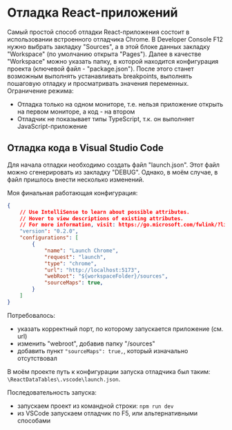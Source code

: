 # Отладка React-приложений

Самый простой способ отладки React-приложения состоит в использовании встроенного отладчика Chrome. В Developer Console F12 нужно выбрать закладку "Sources", а в этой блоке данных закладку "Workspace" (по умолчанию открыта "Pages"). Далее в качестве "Workspace" можно указать папку, в которой находится конфигурация проекта (ключевой файл - "package.json"). После этого станет возможным выполнять устанавливать breakpoints, выполнять пошаговую отладку и просматривать значения переменных. Ограничение режима:

- Отладка только на одном мониторе, т.е. нельзя приложение открыть на первом мониторе, а код - на втором
- Отладчик не показывает типы TypeScript, т.к. он выполняет JavaScript-приложение

## Отладка кода в Visual Studio Code

Для начала отладки необходимо создать файл "launch.json". Этот файл можно сгенерировать из закладку "DEBUG". Однако, в моём случае, в файл пришлось внести несколько изменений.

Моя финальная работающая конфигурация:

```json
{
    // Use IntelliSense to learn about possible attributes.
    // Hover to view descriptions of existing attributes.
    // For more information, visit: https://go.microsoft.com/fwlink/?linkid=830387
    "version": "0.2.0",
    "configurations": [
        {
            "name": "Launch Chrome",
            "request": "launch",
            "type": "chrome",
            "url": "http://localhost:5173",
            "webRoot": "${workspaceFolder}/sources",
            "sourceMaps": true,
        }
    ]
}
```

Потребовалось:

- указать корректный порт, по которому запускается приложение (см. url)
- изменить "webroot", добавив папку "/sources"
- добавить пункт `"sourceMaps": true,`, который изначально отсутствовал

В моём проекте путь к конфигурации запуска отладчика был таким: `\ReactDataTables\.vscode\launch.json`.

Последовательность запуска:

- запускаем проект из командной строки: `npm run dev`
- из VSCode запускаем отладчик по F5, или альтернативными способами
